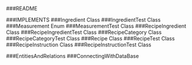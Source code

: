 ###README

###IMPLEMENTS
###Ingredient Class
###IngredientTest Class
###Measurement Enum
###MeasurementTest Class
###RecipeIngredient Class
###RecipeIngredientTest Class
###RecipeCategory Class
###RecipeCategoryTest Class
###Recipe Class
###RecipeTest Class
###RecipeInstruction Class
###RecipeInstructionTest Class

###EntitiesAndRelations
###ConnectingWithDataBase
